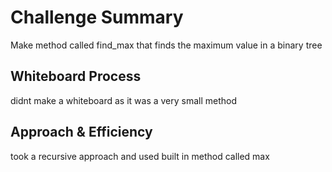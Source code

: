 # Challenge Summary
Make method called find_max that finds the maximum value in a binary tree

## Whiteboard Process
didnt make a whiteboard as it was a very small method

## Approach & Efficiency
took a recursive approach and used built in method called max
